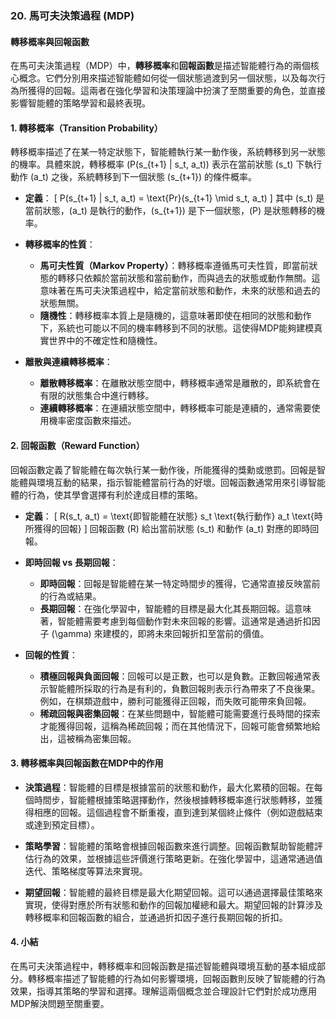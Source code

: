 ### 20. **馬可夫決策過程 (MDP)**

#### 轉移概率與回報函數

在馬可夫決策過程（MDP）中，**轉移概率**和**回報函數**是描述智能體行為的兩個核心概念。它們分別用來描述智能體如何從一個狀態過渡到另一個狀態，以及每次行為所獲得的回報。這兩者在強化學習和決策理論中扮演了至關重要的角色，並直接影響智能體的策略學習和最終表現。

#### 1. **轉移概率（Transition Probability）**

轉移概率描述了在某一特定狀態下，智能體執行某一動作後，系統轉移到另一狀態的機率。具體來說，轉移概率 \(P(s_{t+1} | s_t, a_t)\) 表示在當前狀態 \(s_t\) 下執行動作 \(a_t\) 之後，系統轉移到下一個狀態 \(s_{t+1}\) 的條件概率。

- **定義**：
  \[
  P(s_{t+1} | s_t, a_t) = \text{Pr}(s_{t+1} \mid s_t, a_t)
  \]
  其中 \(s_t\) 是當前狀態，\(a_t\) 是執行的動作，\(s_{t+1}\) 是下一個狀態，\(P\) 是狀態轉移的機率。

- **轉移概率的性質**：
  - **馬可夫性質（Markov Property）**：轉移概率遵循馬可夫性質，即當前狀態的轉移只依賴於當前狀態和當前動作，而與過去的狀態或動作無關。這意味著在馬可夫決策過程中，給定當前狀態和動作，未來的狀態和過去的狀態無關。
  - **隨機性**：轉移概率本質上是隨機的，這意味著即使在相同的狀態和動作下，系統也可能以不同的機率轉移到不同的狀態。這使得MDP能夠建模真實世界中的不確定性和隨機性。

- **離散與連續轉移概率**：
  - **離散轉移概率**：在離散狀態空間中，轉移概率通常是離散的，即系統會在有限的狀態集合中進行轉移。
  - **連續轉移概率**：在連續狀態空間中，轉移概率可能是連續的，通常需要使用機率密度函數來描述。

#### 2. **回報函數（Reward Function）**

回報函數定義了智能體在每次執行某一動作後，所能獲得的獎勳或懲罰。回報是智能體與環境互動的結果，指示智能體當前行為的好壞。回報函數通常用來引導智能體的行為，使其學會選擇有利於達成目標的策略。

- **定義**：
  \[
  R(s_t, a_t) = \text{即智能體在狀態} s_t \text{執行動作} a_t \text{時所獲得的回報}
  \]
  回報函數 \(R\) 給出當前狀態 \(s_t\) 和動作 \(a_t\) 對應的即時回報。

- **即時回報 vs 長期回報**：
  - **即時回報**：回報是智能體在某一特定時間步的獲得，它通常直接反映當前的行為或結果。
  - **長期回報**：在強化學習中，智能體的目標是最大化其長期回報。這意味著，智能體需要考慮到每個動作對未來回報的影響。這通常是通過折扣因子 \(\gamma\) 來建模的，即將未來回報折扣至當前的價值。

- **回報的性質**：
  - **積極回報與負面回報**：回報可以是正數，也可以是負數。正數回報通常表示智能體所採取的行為是有利的，負數回報則表示行為帶來了不良後果。例如，在棋類遊戲中，勝利可能獲得正回報，而失敗可能帶來負回報。
  - **稀疏回報與密集回報**：在某些問題中，智能體可能需要進行長時間的探索才能獲得回報，這稱為稀疏回報；而在其他情況下，回報可能會頻繁地給出，這被稱為密集回報。

#### 3. **轉移概率與回報函數在MDP中的作用**

- **決策過程**：智能體的目標是根據當前的狀態和動作，最大化累積的回報。在每個時間步，智能體根據策略選擇動作，然後根據轉移概率進行狀態轉移，並獲得相應的回報。這個過程會不斷重複，直到達到某個終止條件（例如遊戲結束或達到預定目標）。

- **策略學習**：智能體的策略會根據回報函數來進行調整。回報函數幫助智能體評估行為的效果，並根據這些評價進行策略更新。在強化學習中，這通常通過值迭代、策略梯度等算法來實現。

- **期望回報**：智能體的最終目標是最大化期望回報。這可以通過選擇最佳策略來實現，使得對應於所有狀態和動作的回報加權總和最大。期望回報的計算涉及轉移概率和回報函數的組合，並通過折扣因子進行長期回報的折扣。

#### 4. **小結**

在馬可夫決策過程中，轉移概率和回報函數是描述智能體與環境互動的基本組成部分。轉移概率描述了智能體的行為如何影響環境，回報函數則反映了智能體的行為效果，指導其策略的學習和選擇。理解這兩個概念並合理設計它們對於成功應用MDP解決問題至關重要。